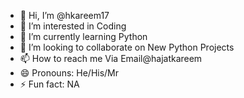 - 👋 Hi, I’m @hkareem17
- 👀 I’m interested in Coding
- 🌱 I’m currently learning Python
- 💞️ I’m looking to collaborate on New Python Projects
- 📫 How to reach me Via Email@hajatkareem
- 😄 Pronouns: He/His/Mr
- ⚡ Fun fact: NA

<!---
hkareem17/hkareem17 is a ✨ pro ✨ repository because its `README.md` (this file) appears on your GitHub profile.
You can click the Preview link to take a look at your changes.
--->
